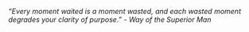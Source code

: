 _“Every moment waited is a moment wasted, and each wasted moment degrades your clarity of purpose.” - Way of the Superior Man_